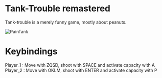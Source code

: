# Tank-Trouble remastered

Tank-trouble is a merely funny game, mostly about peanuts.

![PainTank](https://github.com/leoNord462/tank_trouble_remastered/blob/main/assets/entities/tank/painTank.png)

# Keybindings

Player_1 : Move with ZQSD, shoot with SPACE and activate capacity with A
Player_2 : Move with OKLM, shoot with ENTER and activate capacity with P
